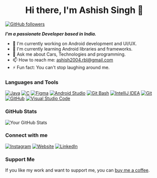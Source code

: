 <h1 align = "center">  Hi there, I'm Ashish Singh 👋 </h1>

[![GitHub followers](https://img.shields.io/github/followers/Ashish-9455187250?style=social)](https://github.com/)

 ***I'm a passionate Developer based in India.***

- 🔭 I'm currently working on Android development and UI/UX.
- 🌱 I'm currently learning Android libraries and frameworks.
- 💬 Ask me about Cars, Technologies and programming.
- 📫 How to reach me: ashish2004.rbl@gmail.com
- ⚡ Fun fact: You can't stop laughing around me.

### Languages and Tools

[![Java](https://img.shields.io/badge/-Java-007396?style=for-the-badge&logo=java&logoColor=white)](https://www.java.com/)
[![C](https://img.shields.io/badge/-C-00599C?style=for-the-badge&logo=c&logoColor=white)](https://en.wikipedia.org/wiki/C_(programming_language))
[![Figma](https://img.shields.io/badge/-Figma-F24E1E?style=for-the-badge&logo=figma&logoColor=white)](https://www.figma.com/)
[![Android Studio](https://img.shields.io/badge/-Android%20Studio-3DDC84?style=for-the-badge&logo=android-studio&logoColor=white)](https://developer.android.com/studio)
[![Git Bash](https://img.shields.io/badge/-Git%20Bash-4EAA25?style=for-the-badge&logo=git&logoColor=white)](https://gitforwindows.org/)
[![IntelliJ IDEA](https://img.shields.io/badge/-IntelliJ%20IDEA-000000?style=for-the-badge&logo=intellij-idea&logoColor=white)](https://www.jetbrains.com/idea/)
[![Git](https://img.shields.io/badge/-Git-F05032?style=for-the-badge&logo=git&logoColor=white)](https://git-scm.com/)
[![GitHub](https://img.shields.io/badge/-GitHub-181717?style=flat&logo=github)](https://github.com/)
[![Visual Studio Code](https://img.shields.io/badge/-Visual%20Studio%20Code-007ACC?style=flat&logo=visual-studio-code&logoColor=white)](https://code.visualstudio.com/)

### GitHub Stats

![Your GitHub Stats](https://github-readme-stats.vercel.app/api?username=Ashish-9455187250&show_icons=true&count_private=true)

### Connect with me
[![Instagram](https://img.shields.io/badge/Instagram-https://www.instagram.com/singh_ashish_3003/-orange?style=flat&logo=instagram)](https://www.instagram.com/https://www.instagram.com/singh_ashish_3003//)
[![Website](https://img.shields.io/badge/-Website-4285F4?style=flat&logo=google-chrome&logoColor=white)](https://https://ashishsingh3003.wixsite.com/myportfolio)
[![LinkedIn](https://img.shields.io/badge/-LinkedIn-0077B5?style=flat&logo=linkedin&logoColor=white)](https://www.linkedin.com/in/linkedin.com/in/ashish-singh-475439226/)


### Support Me

If you like my work and want to support me, you can [buy me a coffee](https://www.buymeacoffee.com/your-username).

<!-- Optional: Add more sections as needed (e.g., Projects, Recent Blog Posts, etc.) -->
